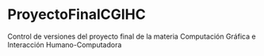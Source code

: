 # ProyectoFinalCGIHC
Control de versiones del proyecto final de la materia Computación Gráfica e Interacción Humano-Computadora
